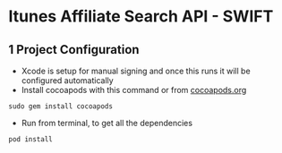 # Itunes Affiliate Search API - SWIFT

## 1 Project Configuration

- Xcode is setup for manual signing and once this runs it will be configured automatically
- Install cocoapods with this command or from [cocoapods.org](https://cocoapods.org)
```
sudo gem install cocoapods
```

- Run from terminal, to get all the dependencies
```
pod install
```
